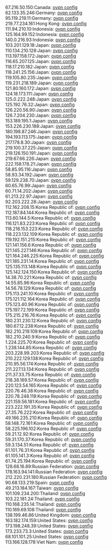 67.216.50.150:Canada: [ovpn config](vpn/67_216_50_150.ovpn)  
62.133.35.246:Germany: [ovpn config](vpn/62_133_35_246.ovpn)  
95.119.219.11:Germany: [ovpn config](vpn/95_119_219_11.ovpn)  
219.77.234.161:Hong Kong: [ovpn config](vpn/219_77_234_161.ovpn)  
111.94.210.10:Indonesia: [ovpn config](vpn/111_94_210_10.ovpn)  
125.164.99.152:Indonesia: [ovpn config](vpn/125_164_99_152.ovpn)  
140.0.216.93:Indonesia: [ovpn config](vpn/140_0_216_93.ovpn)  
103.201.129.18:Japan: [ovpn config](vpn/103_201_129_18.ovpn)  
110.134.210.128:Japan: [ovpn config](vpn/110_134_210_128.ovpn)  
113.197.158.172:Japan: [ovpn config](vpn/113_197_158_172.ovpn)  
116.65.207.125:Japan: [ovpn config](vpn/116_65_207_125.ovpn)  
118.17.210.182:Japan: [ovpn config](vpn/118_17_210_182.ovpn)  
118.241.25.156:Japan: [ovpn config](vpn/118_241_25_156.ovpn)  
119.105.80.235:Japan: [ovpn config](vpn/119_105_80_235.ovpn)  
119.231.218.189:Japan: [ovpn config](vpn/119_231_218_189.ovpn)  
121.80.160.172:Japan: [ovpn config](vpn/121_80_160_172.ovpn)  
124.18.173.111:Japan: [ovpn config](vpn/124_18_173_111.ovpn)  
125.0.222.248:Japan: [ovpn config](vpn/125_0_222_248.ovpn)  
125.192.76.32:Japan: [ovpn config](vpn/125_192_76_32.ovpn)  
126.220.56.90:Japan: [ovpn config](vpn/126_220_56_90.ovpn)  
126.7.204.230:Japan: [ovpn config](vpn/126_7_204_230.ovpn)  
153.189.195.1:Japan: [ovpn config](vpn/153_189_195_1.ovpn)  
153.226.230.188:Japan: [ovpn config](vpn/153_226_230_188.ovpn)  
180.198.87.246:Japan: [ovpn config](vpn/180_198_87_246.ovpn)  
194.193.113.175:Japan: [ovpn config](vpn/194_193_113_175.ovpn)  
217.178.8.30:Japan: [ovpn config](vpn/217_178_8_30.ovpn)  
219.100.37.225:Japan: [ovpn config](vpn/219_100_37_225.ovpn)  
219.126.150.191:Japan: [ovpn config](vpn/219_126_150_191.ovpn)  
219.67.66.226:Japan: [ovpn config](vpn/219_67_66_226.ovpn)  
222.158.178.21:Japan: [ovpn config](vpn/222_158_178_21.ovpn)  
58.85.95.116:Japan: [ovpn config](vpn/58_85_95_116.ovpn)  
58.93.34.192:Japan: [ovpn config](vpn/58_93_34_192.ovpn)  
59.129.238.70:Japan: [ovpn config](vpn/59_129_238_70.ovpn)  
60.65.76.99:Japan: [ovpn config](vpn/60_65_76_99.ovpn)  
60.71.14.202:Japan: [ovpn config](vpn/60_71_14_202.ovpn)  
61.213.22.97:Japan: [ovpn config](vpn/61_213_22_97.ovpn)  
92.203.222.28:Japan: [ovpn config](vpn/92_203_222_28.ovpn)  
112.162.208.15:Korea Republic of: [ovpn config](vpn/112_162_208_15.ovpn)  
112.187.84.144:Korea Republic of: [ovpn config](vpn/112_187_84_144.ovpn)  
113.60.144.5:Korea Republic of: [ovpn config](vpn/113_60_144_5.ovpn)  
116.121.83.223:Korea Republic of: [ovpn config](vpn/116_121_83_223.ovpn)  
118.218.153.223:Korea Republic of: [ovpn config](vpn/118_218_153_223.ovpn)  
118.223.132.109:Korea Republic of: [ovpn config](vpn/118_223_132_109.ovpn)  
119.192.151.215:Korea Republic of: [ovpn config](vpn/119_192_151_215.ovpn)  
121.141.156.6:Korea Republic of: [ovpn config](vpn/121_141_156_6.ovpn)  
121.145.227.146:Korea Republic of: [ovpn config](vpn/121_145_227_146.ovpn)  
121.164.246.225:Korea Republic of: [ovpn config](vpn/121_164_246_225.ovpn)  
121.185.231.14:Korea Republic of: [ovpn config](vpn/121_185_231_14.ovpn)  
125.135.113.148:Korea Republic of: [ovpn config](vpn/125_135_113_148.ovpn)  
125.142.124.150:Korea Republic of: [ovpn config](vpn/125_142_124_150.ovpn)  
14.38.70.221:Korea Republic of: [ovpn config](vpn/14_38_70_221.ovpn)  
14.55.85.96:Korea Republic of: [ovpn config](vpn/14_55_85_96.ovpn)  
14.56.78.129:Korea Republic of: [ovpn config](vpn/14_56_78_129.ovpn)  
175.113.241.10:Korea Republic of: [ovpn config](vpn/175_113_241_10.ovpn)  
175.121.112.164:Korea Republic of: [ovpn config](vpn/175_121_112_164.ovpn)  
175.123.40.96:Korea Republic of: [ovpn config](vpn/175_123_40_96.ovpn)  
175.197.72.199:Korea Republic of: [ovpn config](vpn/175_197_72_199.ovpn)  
175.215.216.76:Korea Republic of: [ovpn config](vpn/175_215_216_76.ovpn)  
180.231.230.12:Korea Republic of: [ovpn config](vpn/180_231_230_12.ovpn)  
180.67.12.238:Korea Republic of: [ovpn config](vpn/180_67_12_238.ovpn)  
182.210.219.109:Korea Republic of: [ovpn config](vpn/182_210_219_109.ovpn)  
182.210.240.9:Korea Republic of: [ovpn config](vpn/182_210_240_9.ovpn)  
1.224.225.70:Korea Republic of: [ovpn config](vpn/1_224_225_70.ovpn)  
1.238.144.85:Korea Republic of: [ovpn config](vpn/1_238_144_85.ovpn)  
203.228.99.203:Korea Republic of: [ovpn config](vpn/203_228_99_203.ovpn)  
210.222.129.138:Korea Republic of: [ovpn config](vpn/210_222_129_138.ovpn)  
210.95.56.174:Korea Republic of: [ovpn config](vpn/210_95_56_174.ovpn)  
211.227.13.134:Korea Republic of: [ovpn config](vpn/211_227_13_134.ovpn)  
211.37.33.75:Korea Republic of: [ovpn config](vpn/211_37_33_75.ovpn)  
218.38.169.57:Korea Republic of: [ovpn config](vpn/218_38_169_57.ovpn)  
220.123.54.165:Korea Republic of: [ovpn config](vpn/220_123_54_165.ovpn)  
220.76.46.38:Korea Republic of: [ovpn config](vpn/220_76_46_38.ovpn)  
220.78.248.118:Korea Republic of: [ovpn config](vpn/220_78_248_118.ovpn)  
221.159.56.181:Korea Republic of: [ovpn config](vpn/221_159_56_181.ovpn)  
223.222.191.35:Korea Republic of: [ovpn config](vpn/223_222_191_35.ovpn)  
27.35.76.222:Korea Republic of: [ovpn config](vpn/27_35_76_222.ovpn)  
49.166.235.210:Korea Republic of: [ovpn config](vpn/49_166_235_210.ovpn)  
58.148.72.161:Korea Republic of: [ovpn config](vpn/58_148_72_161.ovpn)  
58.225.196.102:Korea Republic of: [ovpn config](vpn/58_225_196_102.ovpn)  
59.21.12.92:Korea Republic of: [ovpn config](vpn/59_21_12_92.ovpn)  
59.31.170.37:Korea Republic of: [ovpn config](vpn/59_31_170_37.ovpn)  
59.3.134.51:Korea Republic of: [ovpn config](vpn/59_3_134_51.ovpn)  
61.101.76.31:Korea Republic of: [ovpn config](vpn/61_101_76_31.ovpn)  
61.105.141.3:Korea Republic of: [ovpn config](vpn/61_105_141_3.ovpn)  
61.74.25.194:Korea Republic of: [ovpn config](vpn/61_74_25_194.ovpn)  
128.68.16.89:Russian Federation: [ovpn config](vpn/128_68_16_89.ovpn)  
178.163.94.141:Russian Federation: [ovpn config](vpn/178_163_94_141.ovpn)  
212.220.231.180:Russian Federation: [ovpn config](vpn/212_220_231_180.ovpn)  
90.68.133.219:Spain: [ovpn config](vpn/90_68_133_219.ovpn)  
49.213.184.167:Taiwan: [ovpn config](vpn/49_213_184_167.ovpn)  
101.109.234.200:Thailand: [ovpn config](vpn/101_109_234_200.ovpn)  
103.22.181.24:Thailand: [ovpn config](vpn/103_22_181_24.ovpn)  
110.168.235.14:Thailand: [ovpn config](vpn/110_168_235_14.ovpn)  
110.169.69.108:Thailand: [ovpn config](vpn/110_169_69_108.ovpn)  
138.199.46.86:United Kingdom: [ovpn config](vpn/138_199_46_86.ovpn)  
163.182.174.159:United States: [ovpn config](vpn/163_182_174_159.ovpn)  
173.198.248.39:United States: [ovpn config](vpn/173_198_248_39.ovpn)  
173.233.73.3:United States: [ovpn config](vpn/173_233_73_3.ovpn)  
68.101.101.25:United States: [ovpn config](vpn/68_101_101_25.ovpn)  
113.166.128.178:Viet Nam: [ovpn config](vpn/113_166_128_178.ovpn)  
